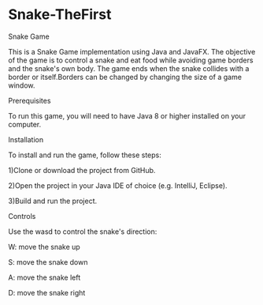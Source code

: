 # Snake-TheFirst
Snake Game

This is a Snake Game implementation using Java and JavaFX. The objective of the game is to control a snake and eat food while avoiding game borders and the snake's own body. The game ends when the snake collides with a border or itself.Borders can be changed by changing the size of a game window.

Prerequisites

To run this game, you will need to have Java 8 or higher installed on your computer.

Installation

To install and run the game, follow these steps:

1)Clone or download the project from GitHub.

2)Open the project in your Java IDE of choice (e.g. IntelliJ, Eclipse).

3)Build and run the project.


Controls

Use the wasd to control the snake's direction:

W: move the snake up

S: move the snake down

A: move the snake left

D: move the snake right
